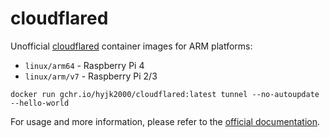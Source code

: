 # cloudflared

Unofficial [cloudflared](https://github.com/cloudflare/cloudflared) container images for ARM platforms:

- `linux/arm64` - Raspberry Pi 4
- `linux/arm/v7` - Raspberry Pi 2/3

```shell
docker run gchr.io/hyjk2000/cloudflared:latest tunnel --no-autoupdate --hello-world
```

For usage and more information, please refer to the [official documentation](https://developers.cloudflare.com/cloudflare-one/connections/connect-apps).
